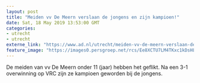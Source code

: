 ```yaml
---
layout: post
title: "Meiden vv De Meern verslaan de jongens en zijn kampioen!"
date: Sat, 18 May 2019 13:53:00 GMT
categories: 
- utrecht 
- utrecht 
externe_link: "https://www.ad.nl/utrecht/meiden-vv-de-meern-verslaan-de-jongens-en-zijn-kampioen~a69e2ff3/"
feature_image: "https://images0.persgroep.net/rcs/Ee8XCTU7LM4TKxc1kDsHLQJlFsY/diocontent/148685899/_fitwidth/400/?appId=21791a8992982cd8da851550a453bd7f&quality=0.7"
---
```


De meiden van vv De Meern onder 11 (jaar) hebben het geflikt. Na een 3-1 overwinning op VRC zijn ze kampioen geworden bij de jongens.
